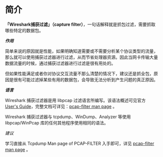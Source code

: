 # 简介

**「Wireshark捕获过滤」（capture filter）**，一句话解释就是抓包过滤，需要抓取哪些特定的数据包。  


_**作用**_


简单来说的原因就是性能，如果明确知道需要或不需要分析某个协议类型的流量，那么就可以使用捕获过滤器进行过滤，从而节省处理器资源。因此当网卡传输大量数据流量的时候，通过捕获过滤器进行过滤是很有用处的。

但如果性能满足或者你对协议交互流量不那么清楚的情况下，建议还是抓全包，原因是很有可能过滤掉某些有用的数据包，会导致无法分析到产生问题的真正原因。  


_**语言**_


Wireshark 捕获过滤器是用 libpcap 过滤语言所编写。该语法概述可见官方 [User's Guide](http://www.wireshark.org/docs/wsug_html_chunked/ChCapCaptureFilterSection.html)，完整文档可详见：[pcap-filter man page](https://www.tcpdump.org/manpages/pcap-filter.7.html) 。


Wireshark 捕获过滤器与 tcpdump、WinDump、Analyzer 等使用 libpcap/WinPcap 库的任何其他程序使用相同的语法。


_建议_


学习直接从 Tcpdump Man page of PCAP-FILTER 入手即可，详见 [pcap-filter man page](https://www.tcpdump.org/manpages/pcap-filter.7.html) 。




